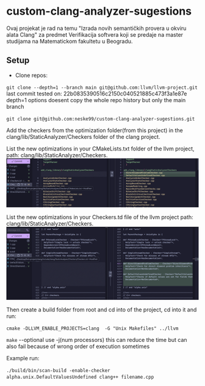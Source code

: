 # custom-clang-analyzer-sugestions
Ovaj projekat je rad na temu "Izrada novih semantičkih provera u okviru alata Clang" za predmet Verifikacija softvera koji se predaje na master studijama na Matematickom fakultetu u Beogradu.

## Setup

- Clone repos: 

`git clone --depth=1 --branch main git@github.com:llvm/llvm-project.git` 
  last commit tested on: 22b0835390516c2150c040521885c473f3a1e87e
  depth=1 options doesent copy the whole repo history but only the main branch
  
`git clone git@github.com:neske99/custom-clang-analyzer-sugestions.git`

Add the checkers from the optimization folder(from this project) in the clang/lib/StaticAnalyzer/Checkers folder of the clang project.

List the new optimizations in your CMakeLists.txt folder of the llvm project, path: clang/lib/StaticAnalyzer/Checkers.
![Image holder](CMakeListDiff.png)

List the new optimizations in your Checkers.td file of the llvm project path: clang/lib/StaticAnalyzer/Checkers. 
![Image holder](CheckersDiff.png)

Then create a build folder from root and cd into of the project, cd into it and run:

 `cmake -DLLVM_ENABLE_PROJECTS=clang  -G "Unix Makefiles" ../llvm`
 
 `make` --optional use -j(num processors) this can reduce the time but can also fail because of wrong order of execution sometimes

Example run:

`./build/bin/scan-build -enable-checker alpha.unix.DefaultValuesUndefined clang++ filename.cpp`


